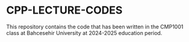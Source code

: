 # CPP-LECTURE-CODES
This repository contains the code that has been written in the CMP1001 class at Bahcesehir University at 2024-2025 education period.
